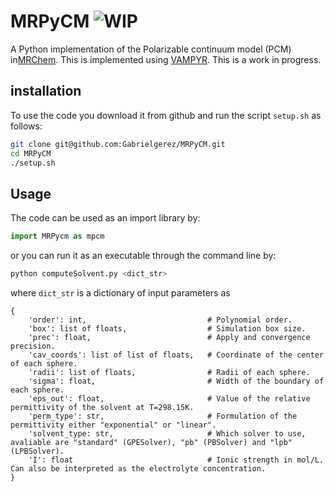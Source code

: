# MRPyCM ![WIP](https://img.shields.io/badge/anytext-youlike-blue)
A Python implementation of the Polarizable continuum model (PCM) in[MRChem](https://github.com/MRChemSoft/mrchem).
This is implemented using [VAMPYR](https://github.com/MRChemSoft/vampyr).
This is a work in progress.


## installation
To use the code you download it from github and run the script `setup.sh` as follows:
```bash
git clone git@github.com:Gabrielgerez/MRPyCM.git
cd MRPyCM
./setup.sh
``` 

## Usage
The code can be used as an import library by:
``` python
import MRPycm as mpcm
```
or you can run it as an executable through the command line by:

```bash
python computeSolvent.py <dict_str>
```

where `dict_str` is a dictionary of input parameters as

```
{
    'order': int,                           # Polynomial order.
    'box': list of floats,                  # Simulation box size.
    'prec': float,                          # Apply and convergence precision.
    'cav_coords': list of list of floats,   # Coordinate of the center of each sphere.
    'radii': list of floats,                # Radii of each sphere.
    'sigma': float,                         # Width of the boundary of each sphere.
    'eps_out': float,                       # Value of the relative permittivity of the solvent at T=298.15K.
    'perm_type': str,                       # Formulation of the permittivity either "exponential" or "linear".
    'solvent_type: str,                     # Which solver to use, avaliable are "standard" (GPESolver), "pb" (PBSolver) and "lpb" (LPBSolver).
    'I': float                              # Ionic strength in mol/L. Can also be interpreted as the electrolyte concentration.
}
```
